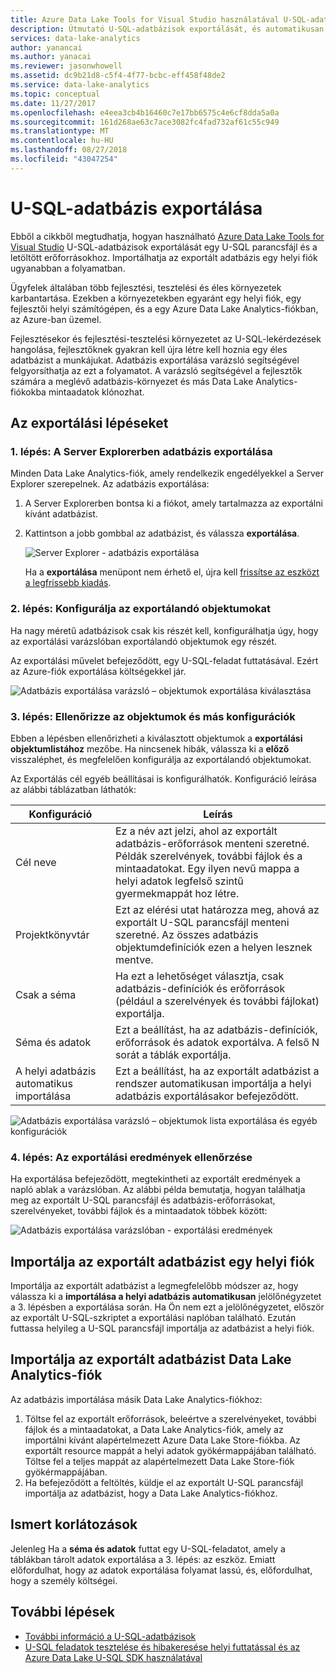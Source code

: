 ```yaml
---
title: Azure Data Lake Tools for Visual Studio használatával U-SQL-adatbázis exportálása
description: Útmutató U-SQL-adatbázisok exportálását, és automatikusan importálni kell egy helyi fiók az Azure Data Lake Tools for Visual Studio használatával.
services: data-lake-analytics
author: yanancai
ms.author: yanacai
ms.reviewer: jasonwhowell
ms.assetid: dc9b21d8-c5f4-4f77-bcbc-eff458f48de2
ms.service: data-lake-analytics
ms.topic: conceptual
ms.date: 11/27/2017
ms.openlocfilehash: e4eea3cb4b16460c7e17bb6575c4e6cf8dda5a0a
ms.sourcegitcommit: 161d268ae63c7ace3082fc4fad732af61c55c949
ms.translationtype: MT
ms.contentlocale: hu-HU
ms.lasthandoff: 08/27/2018
ms.locfileid: "43047254"
---
```

# <a name="export-a-u-sql-database"></a>U-SQL-adatbázis exportálása

Ebből a cikkből megtudhatja, hogyan használható [Azure Data Lake Tools for Visual Studio](http://aka.ms/adltoolsvs) U-SQL-adatbázisok exportálását egy U-SQL parancsfájl és a letöltött erőforrásokhoz. Importálhatja az exportált adatbázis egy helyi fiók ugyanabban a folyamatban.

Ügyfelek általában több fejlesztési, tesztelési és éles környezetek karbantartása. Ezekben a környezetekben egyaránt egy helyi fiók, egy fejlesztői helyi számítógépen, és a egy Azure Data Lake Analytics-fiókban, az Azure-ban üzemel. 

Fejlesztésekor és fejlesztési-tesztelési környezetet az U-SQL-lekérdezések hangolása, fejlesztőknek gyakran kell újra létre kell hoznia egy éles adatbázist a munkájukat. Adatbázis exportálása varázsló segítségével felgyorsíthatja az ezt a folyamatot. A varázsló segítségével a fejlesztők számára a meglévő adatbázis-környezet és más Data Lake Analytics-fiókokba mintaadatok klónozhat.

## <a name="export-steps"></a>Az exportálási lépéseket

### <a name="step-1-export-the-database-in-server-explorer"></a>1. lépés: A Server Explorerben adatbázis exportálása

Minden Data Lake Analytics-fiók, amely rendelkezik engedélyekkel a Server Explorer szerepelnek. Az adatbázis exportálása:

1. A Server Explorerben bontsa ki a fiókot, amely tartalmazza az exportálni kívánt adatbázist.
2. Kattintson a jobb gombbal az adatbázist, és válassza **exportálása**. 
   
    ![Server Explorer - adatbázis exportálása](./media/data-lake-analytics-data-lake-tools-export-database/export-database.png)

     Ha a **exportálása** menüpont nem érhető el, újra kell [frissítse az eszközt a legfrissebb kiadás](http://aka.ms/adltoolsvs).

### <a name="step-2-configure-the-objects-that-you-want-to-export"></a>2. lépés: Konfigurálja az exportálandó objektumokat

Ha nagy méretű adatbázisok csak kis részét kell, konfigurálhatja úgy, hogy az exportálási varázslóban exportálandó objektumok egy részét. 

Az exportálási művelet befejeződött, egy U-SQL-feladat futtatásával. Ezért az Azure-fiók exportálása költségekkel jár.

![Adatbázis exportálása varázsló – objektumok exportálása kiválasztása](./media/data-lake-analytics-data-lake-tools-export-database/export-database-wizard.png)

### <a name="step-3-check-the-objects-list-and-other-configurations"></a>3. lépés: Ellenőrizze az objektumok és más konfigurációk

Ebben a lépésben ellenőrizheti a kiválasztott objektumok a **exportálási objektumlistához** mezőbe. Ha nincsenek hibák, válassza ki a **előző** visszaléphet, és megfelelően konfigurálja az exportálandó objektumokat.

Az Exportálás cél egyéb beállításai is konfigurálhatók. Konfiguráció leírása az alábbi táblázatban láthatók:

|Konfiguráció|Leírás|
|-------------|-----------|
|Cél neve|Ez a név azt jelzi, ahol az exportált adatbázis-erőforrások menteni szeretné. Példák szerelvények, további fájlok és a mintaadatokat. Egy ilyen nevű mappa a helyi adatok legfelső szintű gyermekmappát hoz létre.|
|Projektkönyvtár|Ezt az elérési utat határozza meg, ahová az exportált U-SQL parancsfájl menteni szeretné. Az összes adatbázis objektumdefiníciók ezen a helyen lesznek mentve.|
|Csak a séma|Ha ezt a lehetőséget választja, csak adatbázis-definíciók és erőforrások (például a szerelvények és további fájlokat) exportálja.|
|Séma és adatok|Ezt a beállítást, ha az adatbázis-definíciók, erőforrások és adatok exportálva. A felső N sorát a táblák exportálja.|
|A helyi adatbázis automatikus importálása|Ezt a beállítást, ha az exportált adatbázist a rendszer automatikusan importálja a helyi adatbázis exportálásakor befejeződött.|

![Adatbázis exportálása varázsló – objektumok lista exportálása és egyéb konfigurációk](./media/data-lake-analytics-data-lake-tools-export-database/export-database-wizard-configuration.png)

### <a name="step-4-check-the-export-results"></a>4. lépés: Az exportálási eredmények ellenőrzése

Ha exportálása befejeződött, megtekintheti az exportált eredmények a napló ablak a varázslóban. Az alábbi példa bemutatja, hogyan találhatja meg az exportált U-SQL parancsfájl és adatbázis-erőforrásokat, szerelvényeket, további fájlok és a mintaadatok többek között:

![Adatbázis exportálása varázslóban - exportálási eredmények](./media/data-lake-analytics-data-lake-tools-export-database/export-database-wizard-completed.png)

## <a name="import-the-exported-database-to-a-local-account"></a>Importálja az exportált adatbázist egy helyi fiók

Importálja az exportált adatbázist a legmegfelelőbb módszer az, hogy válassza ki a **importálása a helyi adatbázis automatikusan** jelölőnégyzetet a 3. lépésben a exportálása során. Ha Ön nem ezt a jelölőnégyzetet, először az exportált U-SQL-szkriptet a exportálási naplóban található. Ezután futtassa helyileg a U-SQL parancsfájl importálja az adatbázist a helyi fiók.

## <a name="import-the-exported-database-to-a-data-lake-analytics-account"></a>Importálja az exportált adatbázist Data Lake Analytics-fiók

Az adatbázis importálása másik Data Lake Analytics-fiókhoz:

1. Töltse fel az exportált erőforrások, beleértve a szerelvényeket, további fájlok és a mintaadatokat, a Data Lake Analytics-fiók, amely az importálni kívánt alapértelmezett Azure Data Lake Store-fiókba. Az exportált resource mappát a helyi adatok gyökérmappájában található. Töltse fel a teljes mappát az alapértelmezett Data Lake Store-fiók gyökérmappájában.
2. Ha befejeződött a feltöltés, küldje el az exportált U-SQL parancsfájl importálja az adatbázist, hogy a Data Lake Analytics-fiókhoz.

## <a name="known-limitations"></a>Ismert korlátozások

Jelenleg Ha a **séma és adatok** futtat egy U-SQL-feladatot, amely a táblákban tárolt adatok exportálása a 3. lépés: az eszköz. Emiatt előfordulhat, hogy az adatok exportálása folyamat lassú, és, előfordulhat, hogy a személy költségei. 

## <a name="next-steps"></a>További lépések

* [További információ a U-SQL-adatbázisok](https://msdn.microsoft.com/library/azure/mt621299.aspx) 
* [U-SQL feladatok tesztelése és hibakeresése helyi futtatással és az Azure Data Lake U-SQL SDK használatával](data-lake-analytics-data-lake-tools-local-run.md)


